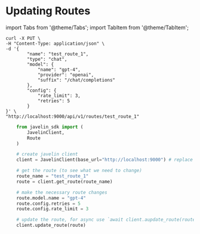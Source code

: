 # Updating Routes
import Tabs from '@theme/Tabs';
import TabItem from '@theme/TabItem';

<Tabs>
<TabItem value="shell" label="cURL">

```shell
curl -X PUT \
-H "Content-Type: application/json" \
-d '{
        "name": "test_route_1",
        "type": "chat",
        "model": {
            "name": "gpt-4",
            "provider": "openai",
            "suffix": "/chat/completions"
        },
        "config": {
            "rate_limit": 3,
            "retries": 5
        }
}' \
"http://localhost:9000/api/v1/routes/test_route_1"

```

</TabItem>
<TabItem value="py" label="Python">

```py
    from javelin_sdk import (
        JavelinClient,
        Route
    )

    # create javelin client
    client = JavelinClient(base_url="http://localhost:9000") # replace this with your javelin URL

    # get the route (to see what we need to change)
    route_name = "test_route_1"
    route = client.get_route(route_name)

    # make the necessary route changes
    route.model.name = "gpt-4"    
    route.config.retries = 5      
    route.config.rate_limit = 3   

    # update the route, for async use `await client.aupdate_route(route)`
    client.update_route(route)

```

</TabItem>
</Tabs>
